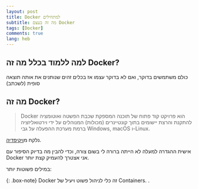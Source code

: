 ```yaml
---
layout: post
title: Docker למתחילים
subtitle: מה זה בעצם Docker
tags: [Docker]
comments: true
lang: heb
---
```

## למה ללמוד בכלל מה זה Docker?
כולם משתמשים בדוקר, ואם לא בדוקר עצמו אז בכלים זהים שנותנים את אותה תוצאה סופית (לשכתב)

## מה זה Docker?

> Docker הוא פרויקט קוד פתוח של תוכנה המספקת שכבת הפשטה ואוטומציה להתקנת והרצת יישומים בתוך קונטיינרים (מכולות) המנוהלים על ידי וירטואליזציה ברמת מערכת ההפעלה על גבי Windows,‏ macOS ו-Linux.

נלקח מ[ויקיפדיה](https://he.wikipedia.org/wiki/Docker).

אישית ההגדרה למעלה לא הייתה ברורה לי בשום צורה, וכדי להבין מה בדיוק הסיפור עם Docker אני אצטרך להעמיק קצת יותר.

במילים פשוטות יותר:

{: .box-note}
Docker זה כלי לניהול פשוט ויעיל של Containers.
.

